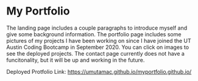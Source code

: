 # My Portfolio

The landing page includes a couple paragraphs to introduce myself and give some background information. The portfolio page includes some pictures of my projects I have been working on since I have joined the UT Austin Coding Bootcamp in September 2020. You can click on images to see the deployed projects. The contact page currently does not have a funcitonality, but it will be up and working in the future.

Deployed Protfolio Link: https://umutamac.github.io/myportfolio.github.io/